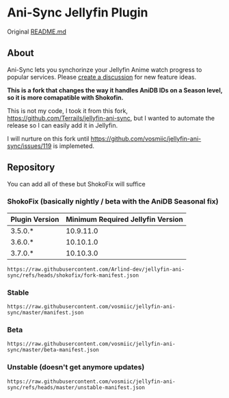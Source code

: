 <h1>Ani-Sync Jellyfin Plugin</h1>

Original [README.md](https://github.com/vosmiic/jellyfin-ani-sync)

## About

Ani-Sync lets you synchorinze your Jellyfin Anime watch progress to popular services. Please [create a discussion](https://github.com/vosmiic/jellyfin-ani-sync/discussions/new/choose) for new feature ideas.

**This is a fork that changes the way it handles AniDB IDs on a Season level, so it is more comapatible with Shokofin.**

This is not my code, I took it from this fork, https://github.com/Terrails/jellyfin-ani-sync, but I wanted to automate the release so I can easily add it in Jellyfin.

I will nurture on this fork until https://github.com/vosmiic/jellyfin-ani-sync/issues/119 is implemeted.

## Repository

You can add all of these but ShokoFix will suffice

### ShokoFix (basically nightly / beta with the AniDB Seasonal fix)

| Plugin Version | Minimum Required Jellyfin Version |
|----------------|-----------------------------------|
| 3.5.0.\*       | 10.9.11.0                         |
| 3.6.0.\*       | 10.10.1.0                         |
| 3.7.0.\*       | 10.10.3.0                         |


```
https://raw.githubusercontent.com/Arlind-dev/jellyfin-ani-sync/refs/heads/shokofix/fork-manifest.json
```

### Stable

```
https://raw.githubusercontent.com/vosmiic/jellyfin-ani-sync/master/manifest.json
```

### Beta

```
https://raw.githubusercontent.com/vosmiic/jellyfin-ani-sync/master/beta-manifest.json
```

### Unstable (doesn't get anymore updates)

```
https://raw.githubusercontent.com/vosmiic/jellyfin-ani-sync/refs/heads/master/unstable-manifest.json
```
